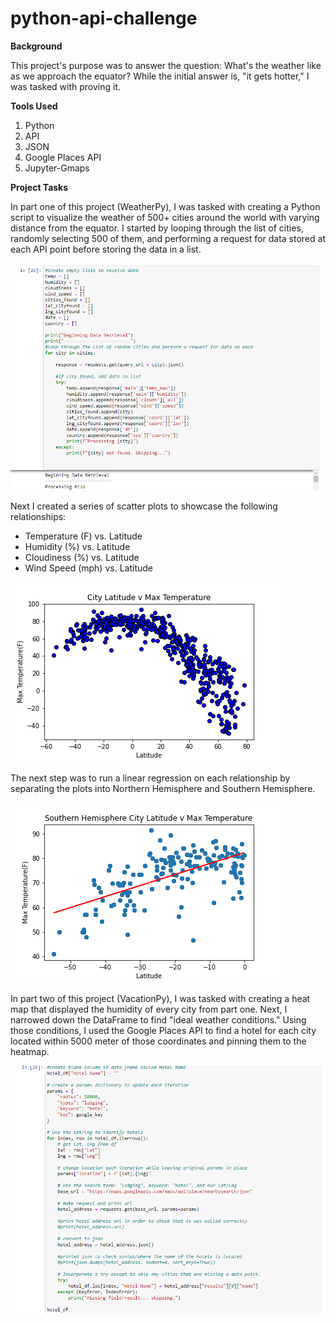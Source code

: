 # python-api-challenge

**Background**

This project's purpose was to answer the question: What's the weather like as we approach the equator? While the initial answer is, "it gets hotter," I was tasked with proving it. 

**Tools Used**

1. Python
2. API
3. JSON
4. Google Places API
5. Jupyter-Gmaps

**Project Tasks**

In part one of this project (WeatherPy), I was tasked with creating a Python script to visualize the weather of 500+ cities around the world with varying distance from the equator. I started by looping through the list of cities, randomly selecting 500 of them, and performing a request for data stored at each API point before storing the data in a list. 

![](https://github.com/erinmann12/python-api-challenge/blob/main/WeatherPy/Images/datasample.PNG)

Next I created a series of scatter plots to showcase the following relationships:

* Temperature (F) vs. Latitude
* Humidity (%) vs. Latitude
* Cloudiness (%) vs. Latitude
* Wind Speed (mph) vs. Latitude

![](https://github.com/erinmann12/python-api-challenge/blob/main/WeatherPy/Images/LatTemp.png)

The next step was to run a linear regression on each relationship by separating the plots into Northern Hemisphere and Southern Hemisphere.

![](https://github.com/erinmann12/python-api-challenge/blob/main/WeatherPy/Images/SouthLatTemp.png)

In part two of this project (VacationPy), I was tasked with creating a heat map that displayed the humidity of every city from part one. Next, I narrowed down the DataFrame to find "ideal weather conditions." Using those conditions, I used the Google Places API to find a hotel for each city located within 5000 meter of those coordinates and pinning them to the heatmap. 

![](https://github.com/erinmann12/python-api-challenge/blob/main/VacationPy/Images/datasample.PNG)

